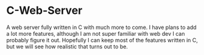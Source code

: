 # C-Web-Server
A web server fully written in C with much more to come. I have plans to add a lot more features, although I am not super familiar with web dev I can probably figure it out. Hopefully I can keep most of the features written in C, but we will see how realistic that turns out to be.
